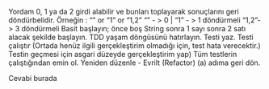 Yordam 0, 1 ya da 2 girdi  alabilir ve bunları toplayarak sonuçlarını geri döndürbelidir. Örneğin : “” or “1” or “1,2”
“”  - > 0  | “1”  - > 1 döndürmeli   “1,2”- > 3 döndürmeli
Basit başlayın; önce boş String  sonra 1 sayı sonra 2 satı alacak şekilde başlayın.
TDD yaşam döngüsünü hatırlayın.
Testi yaz.
Testi çalıştır (Ortada henüz ilgili gerçekleştirim olmadığı için, test hata verecektir.)
Testin geçmesi için asgari düzeyde gerçekleştirim yap)
Tüm testlerin çalıştığından emin ol.
Yeniden düzenle - Evrilt (Refactor)
(a) adıma geri dön.

Cevabi burada


